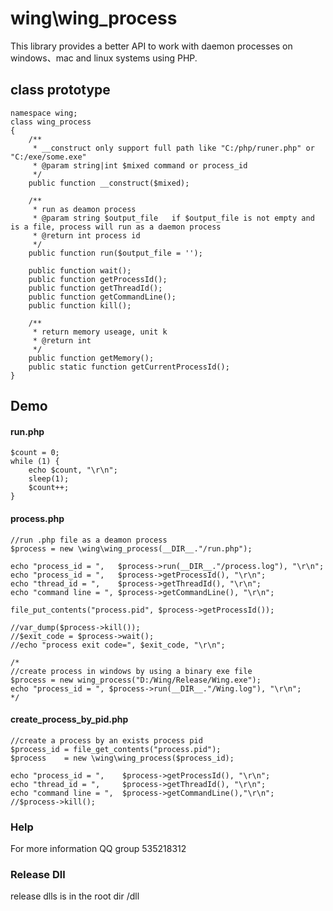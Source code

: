 # wing\wing_process

This library provides a better API to work with daemon processes on windows、mac and linux systems using PHP.


## class prototype
    namespace wing;
	class wing_process
	{
		/**
		 * __construct only support full path like "C:/php/runer.php" or "C:/exe/some.exe"
		 * @param string|int $mixed command or process_id
		 */
		public function __construct($mixed);
		
		/**
		 * run as deamon process
		 * @param string $output_file   if $output_file is not empty and is a file, process will run as a daemon process
		 * @return int process id
		 */
		public function run($output_file = '');

		public function wait();
		public function getProcessId();
		public function getThreadId();
		public function getCommandLine();
		public function kill();
		
		/**
		 * return memory useage, unit k
		 * @return int
		 */
		public function getMemory();
		public static function getCurrentProcessId();
	}
	
## Demo

#### run.php
	$count = 0;
	while (1) {
		echo $count, "\r\n";
		sleep(1);
		$count++;
	}

#### process.php
	//run .php file as a deamon process
	$process = new \wing\wing_process(__DIR__."/run.php");
	
	echo "process_id = ",   $process->run(__DIR__."/process.log"), "\r\n";
	echo "process_id = ",   $process->getProcessId(), "\r\n";
	echo "thread_id = ",    $process->getThreadId(), "\r\n";
	echo "command line = ", $process->getCommandLine(), "\r\n";
	
	file_put_contents("process.pid", $process->getProcessId());

	//var_dump($process->kill());
	//$exit_code = $process->wait();
	//echo "process exit code=", $exit_code, "\r\n";

	/*
	//create process in windows by using a binary exe file
	$process = new wing_process("D:/Wing/Release/Wing.exe");
	echo "process_id = ", $process->run(__DIR__."/Wing.log"), "\r\n";
	*/

	
#### create_process_by_pid.php
    //create a process by an exists process pid
	$process_id = file_get_contents("process.pid");
	$process    = new \wing\wing_process($process_id);
	
	echo "process_id = ",    $process->getProcessId(), "\r\n";
	echo "thread_id = ",     $process->getThreadId(), "\r\n";
	echo "command line = ",  $process->getCommandLine(),"\r\n";
	//$process->kill();

### Help
For more information QQ group 535218312	

### Release Dll
release dlls is in the root dir /dll